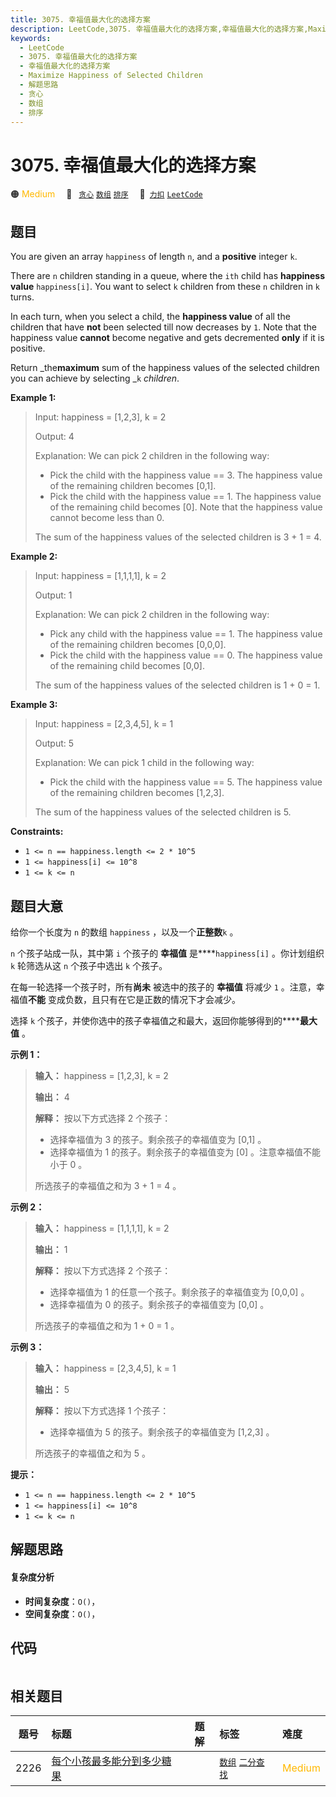 ```yaml
---
title: 3075. 幸福值最大化的选择方案
description: LeetCode,3075. 幸福值最大化的选择方案,幸福值最大化的选择方案,Maximize Happiness of Selected Children,解题思路,贪心,数组,排序
keywords:
  - LeetCode
  - 3075. 幸福值最大化的选择方案
  - 幸福值最大化的选择方案
  - Maximize Happiness of Selected Children
  - 解题思路
  - 贪心
  - 数组
  - 排序
---
```


# 3075. 幸福值最大化的选择方案

🟠 <font color=#ffb800>Medium</font>&emsp; 🔖&ensp; [`贪心`](/tag/greedy.md) [`数组`](/tag/array.md) [`排序`](/tag/sorting.md)&emsp; 🔗&ensp;[`力扣`](https://leetcode.cn/problems/maximize-happiness-of-selected-children) [`LeetCode`](https://leetcode.com/problems/maximize-happiness-of-selected-children)

## 题目

You are given an array `happiness` of length `n`, and a **positive** integer
`k`.

There are `n` children standing in a queue, where the `ith` child has
**happiness value** `happiness[i]`. You want to select `k` children from these
`n` children in `k` turns.

In each turn, when you select a child, the **happiness value** of all the
children that have **not** been selected till now decreases by `1`. Note that
the happiness value **cannot** become negative and gets decremented **only**
if it is positive.

Return _the**maximum** sum of the happiness values of the selected children
you can achieve by selecting _`k` _children_.



**Example 1:**

> Input: happiness = [1,2,3], k = 2
> 
> Output: 4
> 
> Explanation: We can pick 2 children in the following way:
> - Pick the child with the happiness value == 3. The happiness value of the remaining children becomes [0,1].
> - Pick the child with the happiness value == 1. The happiness value of the remaining child becomes [0]. Note that the happiness value cannot become less than 0.
> 
> The sum of the happiness values of the selected children is 3 + 1 = 4.

**Example 2:**

> Input: happiness = [1,1,1,1], k = 2
> 
> Output: 1
> 
> Explanation: We can pick 2 children in the following way:
> - Pick any child with the happiness value == 1. The happiness value of the remaining children becomes [0,0,0].
> - Pick the child with the happiness value == 0. The happiness value of the remaining child becomes [0,0].
> 
> The sum of the happiness values of the selected children is 1 + 0 = 1.

**Example 3:**

> Input: happiness = [2,3,4,5], k = 1
> 
> Output: 5
> 
> Explanation: We can pick 1 child in the following way:
> - Pick the child with the happiness value == 5. The happiness value of the remaining children becomes [1,2,3].
> 
> The sum of the happiness values of the selected children is 5.

**Constraints:**

  * `1 <= n == happiness.length <= 2 * 10^5`
  * `1 <= happiness[i] <= 10^8`
  * `1 <= k <= n`


## 题目大意

给你一个长度为 `n` 的数组 `happiness` ，以及一个**正整数**`k` 。

`n` 个孩子站成一队，其中第 `i` 个孩子的 **幸福值** 是****`happiness[i]` 。你计划组织 `k` 轮筛选从这 `n`
个孩子中选出 `k` 个孩子。

在每一轮选择一个孩子时，所有**尚未** 被选中的孩子的 **幸福值** 将减少 `1` 。注意，幸福值**不能**
变成负数，且只有在它是正数的情况下才会减少。

选择 `k` 个孩子，并使你选中的孩子幸福值之和最大，返回你能够得到的******最大值** 。



**示例 1：**

> 
> 
> 
> 
> 
> **输入：** happiness = [1,2,3], k = 2
> 
> **输出：** 4
> 
> **解释：** 按以下方式选择 2 个孩子：
> - 选择幸福值为 3 的孩子。剩余孩子的幸福值变为 [0,1] 。
> - 选择幸福值为 1 的孩子。剩余孩子的幸福值变为 [0] 。注意幸福值不能小于 0 。
> 
> 所选孩子的幸福值之和为 3 + 1 = 4 。
> 
> 

**示例 2：**

> 
> 
> 
> 
> 
> **输入：** happiness = [1,1,1,1], k = 2
> 
> **输出：** 1
> 
> **解释：** 按以下方式选择 2 个孩子：
> - 选择幸福值为 1 的任意一个孩子。剩余孩子的幸福值变为 [0,0,0] 。
> - 选择幸福值为 0 的孩子。剩余孩子的幸福值变为 [0,0] 。
> 
> 所选孩子的幸福值之和为 1 + 0 = 1 。
> 
> 

**示例 3：**

> 
> 
> 
> 
> 
> **输入：** happiness = [2,3,4,5], k = 1
> 
> **输出：** 5
> 
> **解释：** 按以下方式选择 1 个孩子：
> - 选择幸福值为 5 的孩子。剩余孩子的幸福值变为 [1,2,3] 。
> 
> 所选孩子的幸福值之和为 5 。
> 
> 



**提示：**

  * `1 <= n == happiness.length <= 2 * 10^5`
  * `1 <= happiness[i] <= 10^8`
  * `1 <= k <= n`


## 解题思路

#### 复杂度分析

- **时间复杂度**：`O()`，
- **空间复杂度**：`O()`，

## 代码

```javascript

```

## 相关题目

<!-- prettier-ignore -->
| 题号 | 标题 | 题解 | 标签 | 难度 |
| :------: | :------ | :------: | :------ | :------ |
| 2226 | [每个小孩最多能分到多少糖果](https://leetcode.com/problems/maximum-candies-allocated-to-k-children) |  |  [`数组`](/tag/array.md) [`二分查找`](/tag/binary-search.md) | <font color=#ffb800>Medium</font> |